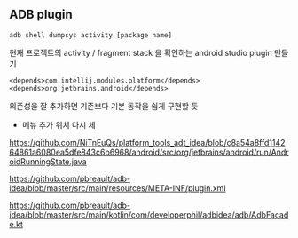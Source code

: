 


## ADB plugin



``` shell
adb shell dumpsys activity [package name]
```
현재 프로젝트의 activity / fragment stack 을 확인하는 android studio plugin 만들기

```
<depends>com.intellij.modules.platform</depends>
<depends>org.jetbrains.android</depends>
```
의존성을 잘 추가하면 기존보다 기본 동작을 쉽게 구현할 듯

- 메뉴 추가 위치 다시 체


https://github.com/NiTnEuQs/platform_tools_adt_idea/blob/c8a54a8ffd114264861a6080ea5dfe843c6b6968/android/src/org/jetbrains/android/run/AndroidRunningState.java

https://github.com/pbreault/adb-idea/blob/master/src/main/resources/META-INF/plugin.xml

https://github.com/pbreault/adb-idea/blob/master/src/main/kotlin/com/developerphil/adbidea/adb/AdbFacade.kt
<!--stackedit_data:
eyJoaXN0b3J5IjpbMjEwMzI5NjEwNiwtMzg5NjgzOTM0XX0=
-->